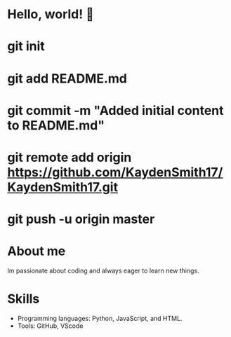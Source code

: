 # Hello, world! 👋
# git init
# git add README.md
# git commit -m "Added initial content to README.md"
# git remote add origin https://github.com/KaydenSmith17/KaydenSmith17.git
# git push -u origin master

# About me 
Im passionate about coding and always eager to learn new things.

# Skills 
- Programming languages: Python, JavaScript, and HTML.
- Tools: GitHub, VScode 
